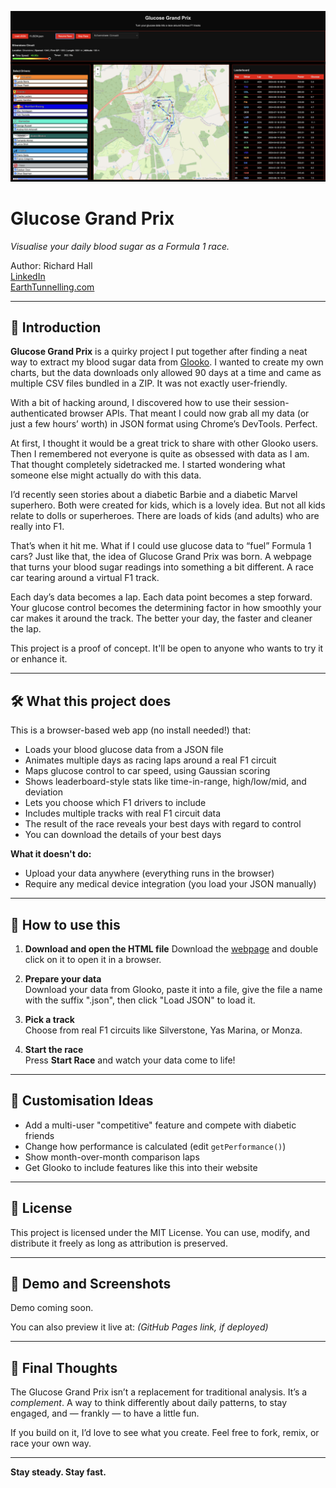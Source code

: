 ![Glucose Grand Prix](images/Glucose-grand-prix.png)
# Glucose Grand Prix  
*Visualise your daily blood sugar as a Formula 1 race.*

Author: Richard Hall  
[LinkedIn](https://www.linkedin.com/in/rilhia/)  
[EarthTunnelling.com](https://earthtunnelling.com)

---

## 📖 Introduction

**Glucose Grand Prix** is a quirky project I put together after finding a neat way to extract my blood sugar data from [Glooko](https://glooko.com/). I wanted to create my own charts, but the data downloads only allowed 90 days at a time and came as multiple CSV files bundled in a ZIP. It was not exactly user-friendly.

With a bit of hacking around, I discovered how to use their session-authenticated browser APIs. That meant I could now grab all my data (or just a few hours’ worth) in JSON format using Chrome’s DevTools. Perfect.

At first, I thought it would be a great trick to share with other Glooko users. Then I remembered not everyone is quite as obsessed with data as I am. That thought completely sidetracked me. I started wondering what someone else might actually do with this data.

I’d recently seen stories about a diabetic Barbie and a diabetic Marvel superhero. Both were created for kids, which is a lovely idea. But not all kids relate to dolls or superheroes. There are loads of kids (and adults) who are really into F1.

That’s when it hit me. What if I could use glucose data to “fuel” Formula 1 cars? Just like that, the idea of Glucose Grand Prix was born. A webpage that turns your blood sugar readings into something a bit different. A race car tearing around a virtual F1 track.

Each day’s data becomes a lap. Each data point becomes a step forward. Your glucose control becomes the determining factor in how smoothly your car makes it around the track. The better your day, the faster and cleaner the lap.

This project is a proof of concept. It'll be open to anyone who wants to try it or enhance it. 

---

## 🛠️ What this project does

This is a browser-based web app (no install needed!) that:

- Loads your blood glucose data from a JSON file  
- Animates multiple days as racing laps around a real F1 circuit  
- Maps glucose control to car speed, using Gaussian scoring  
- Shows leaderboard-style stats like time-in-range, high/low/mid, and deviation  
- Lets you choose which F1 drivers to include  
- Includes multiple tracks with real F1 circuit data
- The result of the race reveals your best days with regard to control
- You can download the details of your best days

**What it doesn't do:**

- Upload your data anywhere (everything runs in the browser)  
- Require any medical device integration (you load your JSON manually)

---

## 🚀 How to use this

1. **Download and open the HTML file**
   Download the [webpage](https://raw.githubusercontent.com/rilhia/glucose-grand-prix/main/glucose-grand-prix.html) and double click on it to open it in a browser.
   
2. **Prepare your data**  
   Download your data from Glooko, paste it into a file, give the file a name with the suffix ".json", then click "Load JSON" to load it.

3. **Pick a track**  
   Choose from real F1 circuits like Silverstone, Yas Marina, or Monza.

4. **Start the race**  
   Press **Start Race** and watch your data come to life!

---

## 🎯 Customisation Ideas

- Add a multi-user "competitive" feature and compete with diabetic friends 
- Change how performance is calculated (edit `getPerformance()`)    
- Show month-over-month comparison laps
- Get Glooko to include features like this into their website 

---

## 📝 License

This project is licensed under the MIT License. You can use, modify, and distribute it freely as long as attribution is preserved.

---

## 🧪 Demo and Screenshots

Demo coming soon.

You can also preview it live at: *(GitHub Pages link, if deployed)*

---

## 🧠 Final Thoughts

The Glucose Grand Prix isn’t a replacement for traditional analysis. It’s a *complement*. A way to think differently about daily patterns, to stay engaged, and — frankly — to have a little fun.

If you build on it, I’d love to see what you create. Feel free to fork, remix, or race your own way.

---

**Stay steady. Stay fast.**
